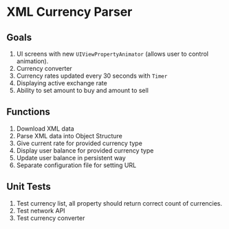 # XML Currency Parser

## Goals
1. UI screens with new `UIViewPropertyAnimator` (allows user to control animation).
2. Currency converter
3. Currency rates updated every 30 seconds with `Timer`
4. Displaying active exchange rate
5. Ability to set amount to buy and amount to sell

## Functions
1. Download XML data
2. Parse XML data into Object Structure
3. Give current rate for provided currency type
4. Display user balance for provided currency type
5. Update user balance in persistent way
6. Separate configuration file for setting URL

## Unit Tests
1. Test currency list, all property should return correct count of currencies.
2. Test network API
3. Test currency converter